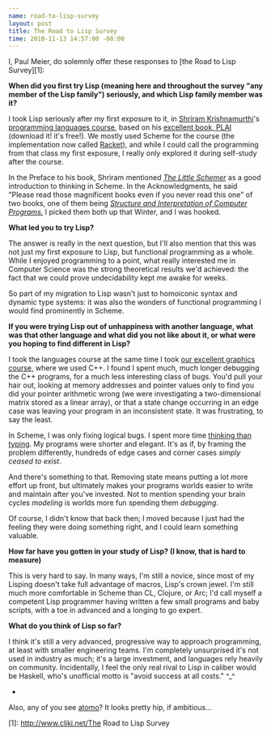 ```yaml
--- 
name: road-to-lisp-survey
layout: post
title: The Road to Lisp Survey
time: 2010-11-13 14:57:00 -08:00
---
```

I, Paul Meier, do solemnly offer these responses to 
[the Road to Lisp Survey][1]:

**When did you first try Lisp (meaning here and throughout the survey "any
member of the Lisp family") seriously, and which Lisp family member was it?**


I took Lisp seriously after my first exposure to it, in [Shriram
Krishnamurthi][2]'s [programming languages course][3], based on his [excellent
book, PLAI][4] (download it! it's free!). We mostly used Scheme for the course
(the implementation now called [Racket][5]), and while I could call the
programming from that class my first exposure, I really only explored it
during self-study after the course.


In the Preface to his book, Shriram mentioned _[The Little Schemer][6]_ as a
good introduction to thinking in Scheme. In the Acknowledgments, he said
"Please read those magnificent books even if you never read this one" of two
books, one of them being _[Structure and Interpretation of Computer
Programs.][7]_ I picked them both up that Winter, and I was hooked.


**What led you to try Lisp?**


The answer is really in the next question, but I'll also mention that this was
not just my first exposure to Lisp, but functional programming as a whole.
While I enjoyed programming to a point, what really interested me in Computer
Science was the strong theoretical results we'd achieved: the fact that we
could prove undecidability kept me awake for weeks.


So part of my migration to Lisp wasn't just to homoiconic syntax and dynamic
type systems: it was also the wonders of functional programming I would find
prominently in Scheme.


**If you were trying Lisp out of unhappiness with another language, what was
that other language and what did you not like about it, or what were you
hoping to find different in Lisp?**


I took the languages course at the same time I took [our excellent graphics
course,][8] where we used C++. I found I spent much, much longer debugging the
C++ programs, for a much less interesting class of bugs. You'd pull your hair
out, looking at memory addresses and pointer values only to find you did your
pointer arithmetic wrong (we were investigating a two-dimensional matrix
stored as a linear array), or that a state change occurring in an edge case
was leaving your program in an inconsistent state. It was frustrating, to say
the least.


In Scheme, I was only fixing logical bugs. I spent more time [thinking than
typing][9]. My programs were shorter and elegant. It's as if, by framing the
problem differently, hundreds of edge cases and corner cases _simply ceased to
exist_.


And there's something to that. Removing state means putting a lot more effort
up front, but ultimately makes your programs worlds easier to write and
maintain after you've invested. Not to mention spending your brain cycles
_modeling_ is worlds more fun spending them _debugging_.


Of course, I didn't know that back then; I moved because I just had the
feeling they were doing something right, and I could learn something valuable.


**How far have you gotten in your study of Lisp? (I know, that is hard to
measure)**


This is very hard to say. In many ways, I'm still a novice, since most of my
Lisping doesn't take full advantage of macros, Lisp's crown jewel. I'm still
much more comfortable in Scheme than CL, Clojure, or Arc; I'd call myself a
competent Lisp programmer having written a few small programs and baby
scripts, with a toe in advanced and a longing to go expert.


**What do you think of Lisp so far?**


I think it's still a very advanced, progressive way to approach programming,
at least with smaller engineering teams. I'm completely unsurprised it's not
used in industry as much; it's a large investment, and languages rely heavily
on community. Incidentally, I feel the only real rival to Lisp in caliber
would be Haskell, who's unofficial motto is "avoid success at all costs." ^_^


-


Also, any of you see [atomo][10]? It looks pretty hip, if ambitious...


   [1]: http://www.cliki.net/The Road to Lisp Survey

   [2]: http://cs.brown.edu/people/sk/

   [3]: http://cs.brown.edu/courses/cs173/

   [4]: http://cs.brown.edu/people/sk/Publications/Books/ProgLangs/2007-04-26/

   [5]: http://racket-lang.org/

   [6]: http://www.ccs.neu.edu/home/matthias/BTLS/

   [7]: http://mitpress.mit.edu/sicp/

   [8]: http://cs.brown.edu/courses/cs123

   [9]: http://blogs.law.harvard.edu/philg/2005/03/07/how-long-is-the-average-internet-discussion-forum-posting/

   [10]: http://atomo-lang.org/

